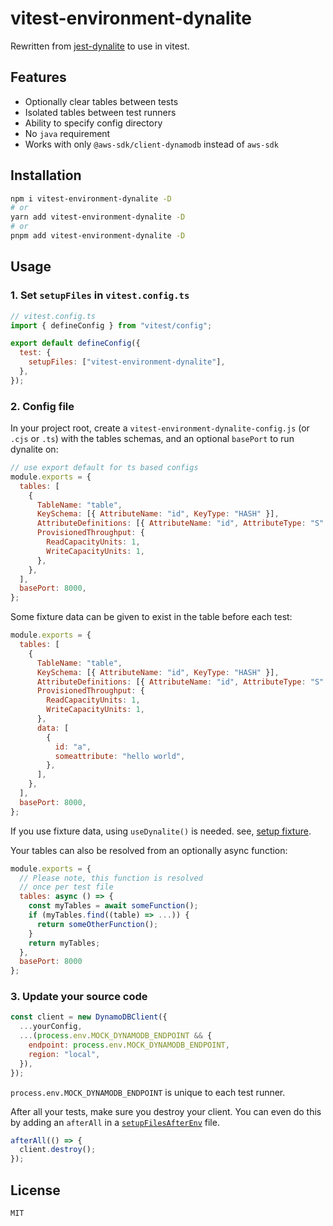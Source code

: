 # vitest-environment-dynalite

Rewritten from [jest-dynalite](https://github.com/freshollie/jest-dynalite) to use in vitest.

## Features

- Optionally clear tables between tests
- Isolated tables between test runners
- Ability to specify config directory
- No `java` requirement
- Works with only `@aws-sdk/client-dynamodb` instead of `aws-sdk`

## Installation

```bash
npm i vitest-environment-dynalite -D
# or
yarn add vitest-environment-dynalite -D
# or
pnpm add vitest-environment-dynalite -D
```

## Usage

### 1. Set `setupFiles` in `vitest.config.ts`

```js
// vitest.config.ts
import { defineConfig } from "vitest/config";

export default defineConfig({
  test: {
    setupFiles: ["vitest-environment-dynalite"],
  },
});
```

### 2. Config file

In your project root, create a `vitest-environment-dynalite-config.js` (or `.cjs` or `.ts`) with the tables schemas,
and an optional `basePort` to run dynalite on:

```js
// use export default for ts based configs
module.exports = {
  tables: [
    {
      TableName: "table",
      KeySchema: [{ AttributeName: "id", KeyType: "HASH" }],
      AttributeDefinitions: [{ AttributeName: "id", AttributeType: "S" }],
      ProvisionedThroughput: {
        ReadCapacityUnits: 1,
        WriteCapacityUnits: 1,
      },
    },
  ],
  basePort: 8000,
};
```

Some fixture data can be given to exist in the table before each test:

```js
module.exports = {
  tables: [
    {
      TableName: "table",
      KeySchema: [{ AttributeName: "id", KeyType: "HASH" }],
      AttributeDefinitions: [{ AttributeName: "id", AttributeType: "S" }],
      ProvisionedThroughput: {
        ReadCapacityUnits: 1,
        WriteCapacityUnits: 1,
      },
      data: [
        {
          id: "a",
          someattribute: "hello world",
        },
      ],
    },
  ],
  basePort: 8000,
};
```

If you use fixture data, using `useDynalite()` is needed. see, [setup fixture](#setup-fixture).

Your tables can also be resolved from an optionally async function:

```js
module.exports = {
  // Please note, this function is resolved
  // once per test file
  tables: async () => {
    const myTables = await someFunction();
    if (myTables.find((table) => ...)) {
      return someOtherFunction();
    }
    return myTables;
  },
  basePort: 8000
};
```

### 3. Update your source code

```javascript
const client = new DynamoDBClient({
  ...yourConfig,
  ...(process.env.MOCK_DYNAMODB_ENDPOINT && {
    endpoint: process.env.MOCK_DYNAMODB_ENDPOINT,
    region: "local",
  }),
});
```

`process.env.MOCK_DYNAMODB_ENDPOINT` is unique to each test runner.

After all your tests, make sure you destroy your client.
You can even do this by adding an `afterAll` in a [`setupFilesAfterEnv`](https://jestjs.io/docs/en/configuration#setupfilesafterenv-array) file.

```javascript
afterAll(() => {
  client.destroy();
});
```

## License

`MIT`

